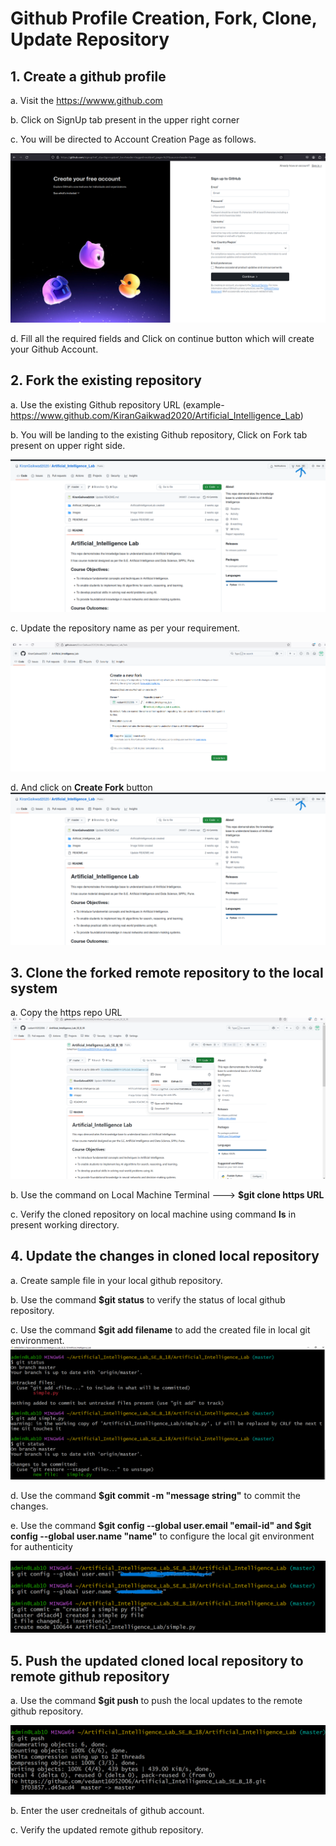 # Github Profile Creation, Fork, Clone, Update Repository

## 1. Create a github profile

   a. Visit the https://wwww.github.com
   
   b. Click on SignUp tab present in the upper right corner
   
   c. You will be directed to Account Creation Page as follows.
   
   ![Github Account Creation Page](images/GithubSignUpPage.png)
   
   d. Fill all the required fields and Click on continue button which will create your Github Account.
   

## 2. Fork the existing repository

   a. Use the existing Github repository URL (example- https://www.github.com/KiranGaikwad2020/Artificial_Intelligence_Lab)
   
   b. You will be landing to the existing Github repository, Click on Fork tab present on upper right side.

   ![Fork Window](images/ForkWindow.png)
   
   c. Update the repository name as per your requirement.
   
   ![Update Repository Name](images/ForkRepoName.png)
      
   d. And click on **Create Fork** button
   ![Fork Repository](images/ForkWindow.png)
   


## 3. Clone the forked remote repository to the local system

   a.  Copy the https repo URL 
   ![Clone Repo](images/CloneForkedRepo.png)
   
   b. Use the command on Local Machine Terminal ---> **$git clone https URL**

   c. Verify the cloned repository on local machine using command **ls** in present working directory.

## 4. Update the changes in cloned local repository

   a. Create sample file in your local github repository.

   b. Use the command **$git status** to verify the status of local github repository.

   c. Use the command **$git add filename** to add the created file in local git environment.
   ![gitadd command](images/gitcommand-1.png)

   d. Use the command **$git commit -m "message string"** to commit the changes.

   e. Use the command **$git config --global user.email "email-id" and $git config --global user.name "name"** to configure the local git environment for authenticity

   ![gitcommit command](images/gitcommand-2.png)

## 5. Push the updated cloned local repository to remote github repository

   a. Use the command **$git push** to push the local updates to the remote github repository.

   ![gitpush command](images/gitcommand-3.png)

   b. Enter the user credneitals of github account.

   

   c. Verify the updated remote github repository.
